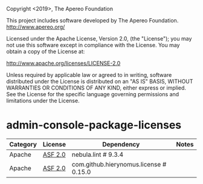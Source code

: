 Copyright <2019>, The Apereo Foundation

This project includes software developed by The Apereo Foundation.
http://www.apereo.org/

Licensed under the Apache License, Version 2.0, (the "License"); you may not
use this software except in compliance with the License. You may obtain a
copy of the License at:

http://www.apache.org/licenses/LICENSE-2.0

Unless required by applicable law or agreed to in writing, software
distributed under the License is distributed on an "AS IS" BASIS, WITHOUT
WARRANTIES OR CONDITIONS OF ANY KIND, either express or implied. See the
License for the specific language governing permissions and limitations under
the License.

# admin-console-package-licenses

| Category              | License                                                    | Dependency                             | Notes                   |
| --------------------- | -----------------------------------------------------------| ---------------------------------------| ----------------------- |
| Apache                | [ASF 2.0](http://www.apache.org/licenses/LICENSE-2.0.txt)  | nebula.lint # 9.3.4                    | <notextile></notextile> |
| Apache                | [ASF 2.0](http://www.apache.org/licenses/LICENSE-2.0.txt)  | com.github.hierynomus.license # 0.15.0 | <notextile></notextile> |
